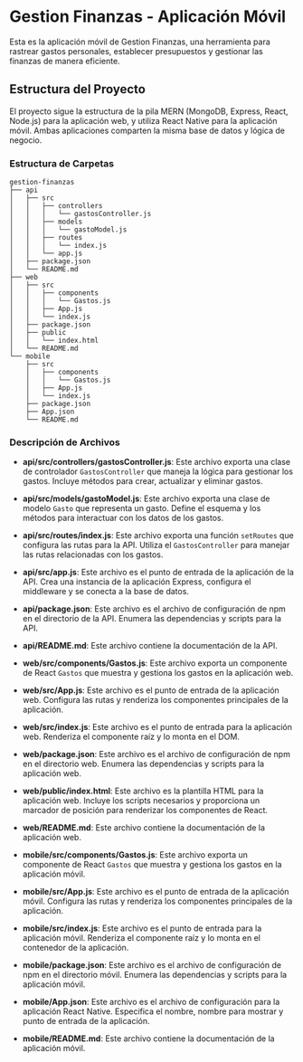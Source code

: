 # Gestion Finanzas - Aplicación Móvil

Esta es la aplicación móvil de Gestion Finanzas, una herramienta para rastrear gastos personales, establecer presupuestos y gestionar las finanzas de manera eficiente.

## Estructura del Proyecto

El proyecto sigue la estructura de la pila MERN (MongoDB, Express, React, Node.js) para la aplicación web, y utiliza React Native para la aplicación móvil. Ambas aplicaciones comparten la misma base de datos y lógica de negocio.

### Estructura de Carpetas

```
gestion-finanzas
├── api
│   ├── src
│   │   ├── controllers
│   │   │   └── gastosController.js
│   │   ├── models
│   │   │   └── gastoModel.js
│   │   ├── routes
│   │   │   └── index.js
│   │   └── app.js
│   ├── package.json
│   └── README.md
├── web
│   ├── src
│   │   ├── components
│   │   │   └── Gastos.js
│   │   ├── App.js
│   │   └── index.js
│   ├── package.json
│   ├── public
│   │   └── index.html
│   └── README.md
└── mobile
    ├── src
    │   ├── components
    │   │   └── Gastos.js
    │   ├── App.js
    │   └── index.js
    ├── package.json
    ├── App.json
    └── README.md
```

### Descripción de Archivos

- **api/src/controllers/gastosController.js**: Este archivo exporta una clase de controlador `GastosController` que maneja la lógica para gestionar los gastos. Incluye métodos para crear, actualizar y eliminar gastos.

- **api/src/models/gastoModel.js**: Este archivo exporta una clase de modelo `Gasto` que representa un gasto. Define el esquema y los métodos para interactuar con los datos de los gastos.

- **api/src/routes/index.js**: Este archivo exporta una función `setRoutes` que configura las rutas para la API. Utiliza el `GastosController` para manejar las rutas relacionadas con los gastos.

- **api/src/app.js**: Este archivo es el punto de entrada de la aplicación de la API. Crea una instancia de la aplicación Express, configura el middleware y se conecta a la base de datos.

- **api/package.json**: Este archivo es el archivo de configuración de npm en el directorio de la API. Enumera las dependencias y scripts para la API.

- **api/README.md**: Este archivo contiene la documentación de la API.

- **web/src/components/Gastos.js**: Este archivo exporta un componente de React `Gastos` que muestra y gestiona los gastos en la aplicación web.

- **web/src/App.js**: Este archivo es el punto de entrada de la aplicación web. Configura las rutas y renderiza los componentes principales de la aplicación.

- **web/src/index.js**: Este archivo es el punto de entrada para la aplicación web. Renderiza el componente raíz y lo monta en el DOM.

- **web/package.json**: Este archivo es el archivo de configuración de npm en el directorio web. Enumera las dependencias y scripts para la aplicación web.

- **web/public/index.html**: Este archivo es la plantilla HTML para la aplicación web. Incluye los scripts necesarios y proporciona un marcador de posición para renderizar los componentes de React.

- **web/README.md**: Este archivo contiene la documentación de la aplicación web.

- **mobile/src/components/Gastos.js**: Este archivo exporta un componente de React `Gastos` que muestra y gestiona los gastos en la aplicación móvil.

- **mobile/src/App.js**: Este archivo es el punto de entrada de la aplicación móvil. Configura las rutas y renderiza los componentes principales de la aplicación.

- **mobile/src/index.js**: Este archivo es el punto de entrada para la aplicación móvil. Renderiza el componente raíz y lo monta en el contenedor de la aplicación.

- **mobile/package.json**: Este archivo es el archivo de configuración de npm en el directorio móvil. Enumera las dependencias y scripts para la aplicación móvil.

- **mobile/App.json**: Este archivo es el archivo de configuración para la aplicación React Native. Especifica el nombre, nombre para mostrar y punto de entrada de la aplicación.

- **mobile/README.md**: Este archivo contiene la documentación de la aplicación móvil.